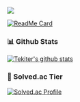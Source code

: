<a href="https://tekiter.tistory.com/"><img src="https://img.shields.io/badge/Tistory-Tech%20Blog-2671bd?style=flat-square"></a>

[![ReadMe Card](https://github-readme-stats.vercel.app/api/pin/?username=osamhack2020&repo=WEB_LeaveOutSystem_Div-7)](https://github.com/osamhack2020/WEB_LeaveOutSystem_Div-7)

### 📊 Github Stats
[![Tekiter's github stats](https://github-readme-stats.vercel.app/api?username=tekiter&theme=vue&show_icons=true)](https://github.com/anuraghazra/github-readme-stats)

### 🏅 Solved.ac Tier
[![Solved.ac Profile](http://mazassumnida.wtf/api/v2/generate_badge?boj=geon08)](https://solved.ac/geon08)
